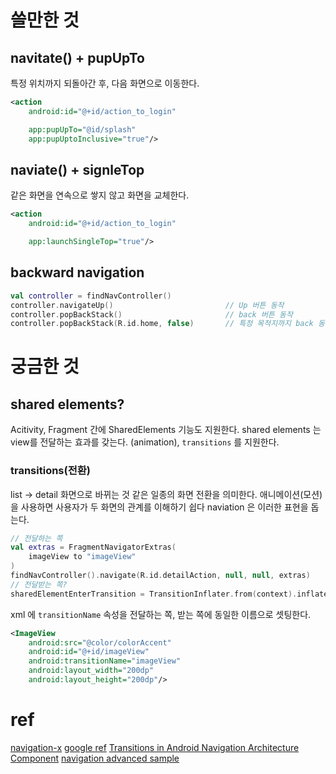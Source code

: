 # 쓸만한 것
## navitate() + pupUpTo
특정 위치까지 되돌아간 후, 다음 화면으로 이동한다.
```xml
<action
    android:id="@+id/action_to_login"

    app:pupUpTo="@id/splash"
    app:pupUptoInclusive="true"/>
```

## naviate() + signleTop
같은 화면을 연속으로 쌓지 않고 화면을 교체한다.
```xml
<action
    android:id="@+id/action_to_login"

    app:launchSingleTop="true"/>
```

## backward navigation
```kotlin
val controller = findNavController()
controller.navigateUp()                         // Up 버튼 동작
controller.popBackStack()                       // back 버튼 동작
controller.popBackStack(R.id.home, false)       // 특정 목적지까지 back 동작
```

# 궁금한 것
## shared elements?
Acitivity, Fragment 간에 SharedElements 기능도 지원한다.
shared elements 는 view를 전달하는 효과를 갖는다. (animation), `transitions` 를 지원한다.

### transitions(전환)
list -> detail 화면으로 바뀌는 것 같은 일종의 화면 전환을 의미한다. 
애니메이션(모션)을 사용하면 사용자가 두 화면의 관계를 이해하기 쉽다
naviation 은 이러한 표현을 돕는다.

```kotlin
// 전달하는 쪽
val extras = FragmentNavigatorExtras(
    imageView to "imageView"
)
findNavController().navigate(R.id.detailAction, null, null, extras)
// 전달받는 쪽?
sharedElementEnterTransition = TransitionInflater.from(context).inflateTransition(android.R.transition.move)
```

xml 에 `transitionName` 속성을 전달하는 쪽, 받는 쪽에 동일한 이름으로 셋팅한다.
```xml
<ImageView
    android:src="@color/colorAccent"
    android:id="@+id/imageView"
    android:transitionName="imageView"
    android:layout_width="200dp"
    android:layout_height="200dp"/>
```


# ref
[navigation-x](https://speakerdeck.com/fornewid/navigation-x)
[google ref](https://developer.android.com/guide/navigation/navigation-getting-started)
[Transitions in Android Navigation Architecture Component](https://medium.com/@serbelga/shared-elements-in-android-navigation-architecture-component-bc5e7922ecdf)
[navigation advanced sample](https://github.com/googlesamples/android-architecture-components/tree/master/NavigationAdvancedSample)